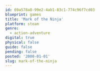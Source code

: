 ```yaml
---
id: 69a578a8-99e2-4ab1-83c1-774c96f7cd03
blueprint: games
title: 'Mark of the Ninja'
platform: steam
genre:
  - action-adventure
digital: true
physical: false
guide: false
pending: false
posted: '2000-01-01'
slug: mark-of-the-ninja
---
```


